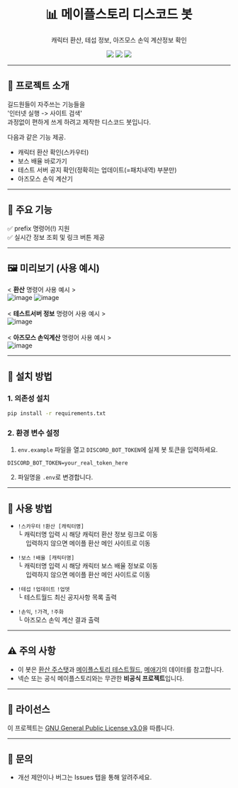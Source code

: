 <div align="center">
  <h1>📊 메이플스토리 디스코드 봇</h1>
  <p>캐릭터 환산, 테섭 정보, 아즈모스 손익 계산정보 확인</p>
</div>

<div align="center">
  <img src="https://img.shields.io/badge/Python-3.10+-blue?logo=python" />
  <img src="https://img.shields.io/badge/discord.py-2.5.2-blue?logo=discord" />
  <img src="https://img.shields.io/badge/license-GNU--GPL--v3-blue" />
</div>

---

## 📌 프로젝트 소개

길드원들이 자주쓰는 기능들을<br>
'인터넷 실행 -> 사이트 검색'<br>
과정없이 편하게 쓰게 하려고 제작한 디스코드 봇입니다.


다음과 같은 기능 제공.

- 캐릭터 환산 확인(스카우터)
- 보스 배율 바로가기
- 테스트 서버 공지 확인(정확히는 업데이트(=패치내역) 부분만)
- 아즈모스 손익 계산기

---

## 🚀 주요 기능

✅ prefix 명령어(!) 지원  
✅ 실시간 정보 조회 및 링크 버튼 제공  

---

## 🖼️ 미리보기 (사용 예시)
< **환산** 명령어 사용 예시 ><br>
![image](https://github.com/user-attachments/assets/d0d4dd2f-18d6-4ec1-896c-ef0d69aa98db)
![image](https://github.com/user-attachments/assets/285f8608-6ecc-4852-b52b-2d83535da1d5)<br><br>
< **테스트서버 정보** 명령어 사용 예시 ><br>
![image](https://github.com/user-attachments/assets/ab792407-fffc-4d05-b517-2d4bd5a29afe)<br><br>
< **아즈모스 손익계산** 명령어 사용 예시 ><br>
![image](https://github.com/user-attachments/assets/65d92499-82e4-4f38-ab3c-7c00b6d1ba88)



---

## 🔧 설치 방법

### 1. 의존성 설치

```bash
pip install -r requirements.txt
```


### 2. 환경 변수 설정

1. `env.example` 파일을 열고 `DISCORD_BOT_TOKEN`에 실제 봇 토큰을 입력하세요.

```env
DISCORD_BOT_TOKEN=your_real_token_here
```
2. 파일명을 `.env`로 변경합니다.

---
## 🧪 사용 방법

* `!스카우터` `!환산 [캐릭터명]`<br>
  └ 캐릭터명 입력 시 해당 캐릭터 환산 정보 링크로 이동  
　  입력하지 않으면 메이플 환산 메인 사이트로 이동

* `!보스` `!배율 [캐릭터명]`<br>
  └ 캐릭터명 입력 시 해당 캐릭터 보스 배율 정보로 이동  
　  입력하지 않으면 메이플 환산 메인 사이트로 이동

* `!테섭` `!업데이트` `!업뎃`<br>
  └ 테스트월드 최신 공지사항 목록 출력

* `!손익`, `!가격`, `!주화`<br>
  └ 아즈모스 손익 계산 결과 출력


---

## ⚠️ 주의 사항

* 이 봇은 [환산 주스탯](https://maplescouter.com)과 [메이플스토리 테스트월드](https://maplestory.nexon.com/Testworld/Main), [메애기](https://meaegi.com)의 데이터를 참고합니다.
* 넥슨 또는 공식 메이플스토리와는 무관한 **비공식 프로젝트**입니다.

---

## 📜 라이선스

이 프로젝트는 [GNU General Public License v3.0](https://www.gnu.org/licenses/gpl-3.0.html)을 따릅니다.

---

## 🙌 문의

* 개선 제안이나 버그는 Issues 탭을 통해 알려주세요.
